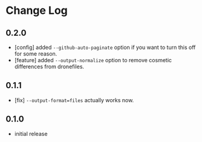 # Change Log

## 0.2.0

- [config] added `--github-auto-paginate` option if you want to turn this off for some reason.
- [feature] added `--output-normalize` option to remove cosmetic differences from dronefiles.

## 0.1.1

- [fix] `--output-format=files` actually works now.

## 0.1.0

- initial release
